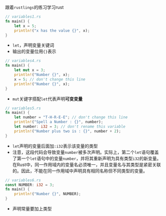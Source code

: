 跟着`rustlings`的练习学习rust

``` rust
// variables1.rs
fn main() {
    let x = 5; 
    println!("x has the value {}", x);
}
```

* `let`，声明变量关键词
* 输出的变量位用`{}`表示

``` rust
// variables4.rs
fn main() {
    let mut x = 3;
    println!("Number {}", x);
    x = 5; // don't change this line
    println!("Number {}", x);
}
```

* `mut`关键字搭配`let`代表声明**可变变量**

``` rust
// variables5.rs
fn main() {
    let number = "T-H-R-E-E"; // don't change this line
    println!("Spell a Number : {}", number);
    let number: i32 = 3; // don't rename this variable
    println!("Number plus two is : {}", number + 2);
}
```

* `let`声明的变量后面加`:i32`表示该变量的类型
* 注意，这段代码会导致变量`number`被多次声明。实际上，第二个`let`语句覆盖了第一个`let`语句中的变量`number`，并将其重新声明为具有类型`i32`的新变量。在Rust中，同一作用域内的变量名必须唯一，并且变量名与其类型是紧密关联的。因此，不能在同一作用域中声明具有相同名称但不同类型的变量。

``` rust
// variables6.rs
const NUMBER: i32 = 3;
fn main() {
    println!("Number {}", NUMBER);
}
```

* 声明常量要加上类型